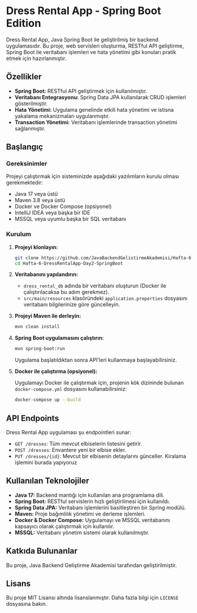 
# Dress Rental App - Spring Boot Edition

Dress Rental App, Java Spring Boot ile geliştirilmiş bir backend uygulamasıdır. Bu proje, web servisleri oluşturma, RESTful API geliştirme, Spring Boot ile veritabanı işlemleri ve hata yönetimi gibi konuları pratik etmek için hazırlanmıştır.


## Özellikler

- **Spring Boot:** RESTful API geliştirmek için kullanılmıştır.
- **Veritabanı Entegrasyonu:** Spring Data JPA kullanılarak CRUD işlemleri gösterilmiştir.
- **Hata Yönetimi:** Uygulama genelinde etkili hata yönetimi ve istisna yakalama mekanizmaları uygulanmıştır.
- **Transaction Yönetimi:** Veritabanı işlemlerinde transaction yönetimi sağlanmıştır.

## Başlangıç

### Gereksinimler

Projeyi çalıştırmak için sisteminizde aşağıdaki yazılımların kurulu olması gerekmektedir:

- Java 17 veya üstü
- Maven 3.8 veya üstü
- Docker ve Docker Compose (opsiyonel)
- IntelliJ IDEA veya başka bir IDE
- MSSQL veya uyumlu başka bir SQL veritabanı

### Kurulum

1. **Projeyi klonlayın:**

   ```bash
   git clone https://github.com/JavaBackendGelistirmeAkademisi/Hafta-6-DressRentalApp-Day2-SpringBoot.git
   cd Hafta-6-DressRentalApp-Day2-SpringBoot
   ```

2. **Veritabanını yapılandırın:**

   - `dress_rental_db` adında bir veritabanı oluşturun (Docker ile çalıştırılacaksa bu adım gerekmez).
   - `src/main/resources` klasöründeki `application.properties` dosyasını veritabanı bilgilerinize göre güncelleyin.

3. **Projeyi Maven ile derleyin:**

   ```bash
   mvn clean install
   ```

4. **Spring Boot uygulamasını çalıştırın:**

   ```bash
   mvn spring-boot:run
   ```

   Uygulama başlatıldıktan sonra API'leri kullanmaya başlayabilirsiniz.

5. **Docker ile çalıştırma (opsiyonel):**

   Uygulamayı Docker ile çalıştırmak için, projenin kök dizininde bulunan `docker-compose.yml` dosyasını kullanabilirsiniz:

   ```bash
   docker-compose up --build
   ```

## API Endpoints

Dress Rental App uygulaması şu endpointleri sunar:

- `GET /dresses`: Tüm mevcut elbiselerin listesini getirir.
- `POST /dresses`: Envantere yeni bir elbise ekler.
- `PUT /dresses/{id}`: Mevcut bir elbisenin detaylarını günceller. Kiralama işlemini burada yapıyoruz

## Kullanılan Teknolojiler

- **Java 17:** Backend mantığı için kullanılan ana programlama dili.
- **Spring Boot:** RESTful servislerin hızlı geliştirilmesi için kullanıldı.
- **Spring Data JPA:** Veritabanı işlemlerini basitleştiren bir Spring modülü.
- **Maven:** Proje bağımlılık yönetimi ve derleme işlemleri.
- **Docker & Docker Compose:** Uygulamayı ve MSSQL veritabanını kapsayıcı olarak çalıştırmak için kullanılır.
- **MSSQL:** Veritabanı yönetim sistemi olarak kullanılmıştır.

## Katkıda Bulunanlar

Bu proje, Java Backend Geliştirme Akademisi tarafından geliştirilmiştir.

## Lisans

Bu proje MIT Lisansı altında lisanslanmıştır. Daha fazla bilgi için `LICENSE` dosyasına bakın.
